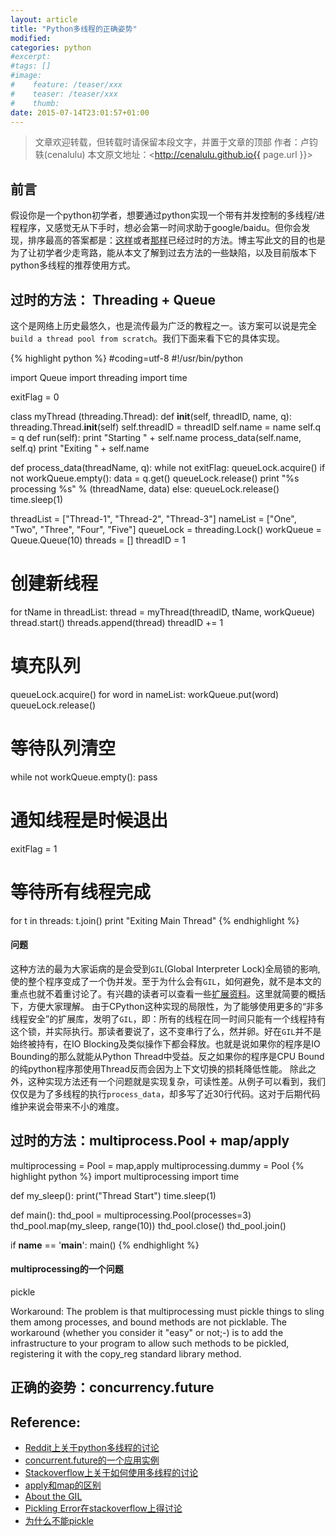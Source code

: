 ```yaml
---
layout: article
title: "Python多线程的正确姿势"
modified:
categories: python
#excerpt:
#tags: []
#image:
#    feature: /teaser/xxx
#    teaser: /teaser/xxx
#    thumb:
date: 2015-07-14T23:01:57+01:00
---
```




> 文章欢迎转载，但转载时请保留本段文字，并置于文章的顶部
> 作者：卢钧轶(cenalulu)
> 本文原文地址：<http://cenalulu.github.io{{ page.url }}>


## 前言

假设你是一个python初学者，想要通过python实现一个带有并发控制的多线程/进程程序，又感觉无从下手时，想必会第一时间求助于google/baidu。但你会发现，排序最高的答案都是：[这样](http://www.runoob.com/python/python-multithreading.html)或者[那样](http://python.jobbole.com/58700/)已经过时的方法。博主写此文的目的也是为了让初学者少走弯路，能从本文了解到过去方法的一些缺陷，以及目前版本下python多线程的推荐使用方式。


## 过时的方法： Threading + Queue

这个是网络上历史最悠久，也是流传最为广泛的教程之一。该方案可以说是完全 `build a thread pool from scratch`。我们下面来看下它的具体实现。

{% highlight python %}
#coding=utf-8
#!/usr/bin/python

import Queue
import threading
import time

exitFlag = 0

class myThread (threading.Thread):
    def __init__(self, threadID, name, q):
        threading.Thread.__init__(self)
        self.threadID = threadID
        self.name = name
        self.q = q
    def run(self):
        print "Starting " + self.name
        process_data(self.name, self.q)
        print "Exiting " + self.name

def process_data(threadName, q):
    while not exitFlag:
        queueLock.acquire()
        if not workQueue.empty():
            data = q.get()
            queueLock.release()
            print "%s processing %s" % (threadName, data)
        else:
            queueLock.release()
        time.sleep(1)

threadList = ["Thread-1", "Thread-2", "Thread-3"]
nameList = ["One", "Two", "Three", "Four", "Five"]
queueLock = threading.Lock()
workQueue = Queue.Queue(10)
threads = []
threadID = 1

# 创建新线程
for tName in threadList:
    thread = myThread(threadID, tName, workQueue)
    thread.start()
    threads.append(thread)
    threadID += 1

# 填充队列
queueLock.acquire()
for word in nameList:
    workQueue.put(word)
queueLock.release()

# 等待队列清空
while not workQueue.empty():
    pass

# 通知线程是时候退出
exitFlag = 1

# 等待所有线程完成
for t in threads:
    t.join()
print "Exiting Main Thread"
{% endhighlight %}

#### 问题

这种方法的最为大家诟病的是会受到`GIL`(Global Interpreter Lock)全局锁的影响,使的整个程序变成了一个伪并发。至于为什么会有`GIL`，如何避免，就不是本文的重点也就不着重讨论了。有兴趣的读者可以查看一些[扩展](http://www.jeffknupp.com/blog/2012/03/31/pythons-hardest-problem/)[资料](https://wiki.python.org/moin/GlobalInterpreterLock)。这里就简要的概括下，方便大家理解。
由于CPython这种实现的局限性，为了能够使用更多的“非多线程安全”的扩展库，发明了`GIL`，即：所有的线程在同一时间只能有一个线程持有这个锁，并实际执行。那读者要说了，这不变串行了么，然并卵。好在`GIL`并不是始终被持有，在IO Blocking及类似操作下都会释放。也就是说如果你的程序是IO Bounding的那么就能从Python Thread中受益。反之如果你的程序是CPU Bound的纯python程序那使用Thread反而会因为上下文切换的损耗降低性能。
除此之外，这种实现方法还有一个问题就是实现复杂，可读性差。从例子可以看到，我们仅仅是为了多线程的执行`process_data`，却多写了近30行代码。这对于后期代码维护来说会带来不小的难度。


## 过时的方法：multiprocess.Pool + map/apply

multiprocessing = Pool = map,apply
multiprocessing.dummy = Pool
{% highlight python %}
import multiprocessing
import time


def my_sleep():
    print("Thread Start")
    time.sleep(1)


def main():
    thd_pool = multiprocessing.Pool(processes=3)
    thd_pool.map(my_sleep, range(10))
    thd_pool.close()
    thd_pool.join()

if __name__ == '__main__':
    main()
{% endhighlight %}

#### multiprocessing的一个问题
pickle

Workaround:
The problem is that multiprocessing must pickle things to sling them among
processes, and bound methods are not picklable. The workaround (whether you
consider it "easy" or not;-) is to add the infrastructure to your program to
allow such methods to be pickled, registering it with the copy_reg standard
library method.



## 正确的姿势：concurrency.future






## Reference:
- [Reddit上关于python多线程的讨论](https://www.reddit.com/r/Python/comments/1tyzw3/parallelism_in_one_line/)
- [concurrent.future的一个应用实例](http://www.dalkescientific.com/writings/diary/archive/2012/01/19/concurrent.futures.html)
- [Stackoverflow上关于如何使用多线程的讨论](http://stackoverflow.com/questions/9874042/using-pythons-multiprocessing-module-to-execute-simultaneous-and-separate-seawa)
- [apply和map的区别](http://stackoverflow.com/questions/8533318/python-multiprocessing-pool-when-to-use-apply-apply-async-or-map)
- [About the GIL](https://wiki.python.org/moin/GlobalInterpreterLock)
- [Pickling Error在stackoverflow上得讨论](http://stackoverflow.com/questions/1816958/cant-pickle-type-instancemethod-when-using-pythons-multiprocessing-pool-ma)
- [为什么不能pickle](http://bytes.com/topic/python/answers/552476-why-cant-you-pickle-instancemethods)
